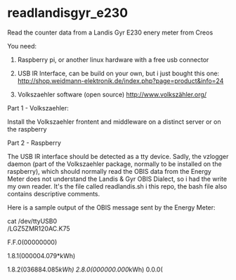 # readlandisgyr_e230
Read the counter data from a Landis Gyr E230 enery meter from Creos

You need:

  1) Raspberry pi, or another linux hardware with a free usb connector
  
  2) USB IR Interface, can be build on your own, but i just bought this one:
    http://shop.weidmann-elektronik.de/index.php?page=product&info=24
  
  3) Volkszaehler software (open source)
    http://www.volkszähler.org/

Part 1 - Volkszaehler: 

  Install the Volkszaehler frontent and middleware on a distinct server or on the raspberry

Part 2 - Raspberry  

  The USB IR interface should be detected as a tty device.
  Sadly, the vzlogger daemon (part of the Volkszaehler package, normally to be installed on the raspberry), which should normally read the OBIS data from the Energy Meter does not understand the Landis & Gyr OBIS Dialect, so i had the write my own reader.
  It's the file called readlandis.sh i this repo, the bash file also contains descriptive comments.
 
 Here is a sample output of the OBIS message sent by the Energy Meter:
 
 cat /dev/ttyUSB0<br>
/LGZ5ZMR120AC.K75<br>

F.F.0(00000000)

1.8.1(000004.079*kWh)

1.8.2(036884.085*kWh)
2.8.0(000000.000*kWh)
0.0.0(
